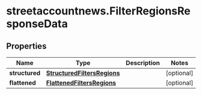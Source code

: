 # streetaccountnews.FilterRegionsResponseData

## Properties

Name | Type | Description | Notes
------------ | ------------- | ------------- | -------------
**structured** | [**StructuredFiltersRegions**](StructuredFiltersRegions.md) |  | [optional] 
**flattened** | [**FlattenedFiltersRegions**](FlattenedFiltersRegions.md) |  | [optional] 


